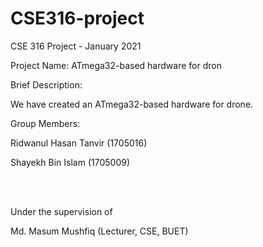 # CSE316-project

CSE 316 Project - January 2021

Project Name: ATmega32-based hardware for dron

Brief Description:

We have created an ATmega32-based hardware for drone.

Group Members: <br />

Ridwanul Hasan Tanvir (1705016)

Shayekh Bin Islam (1705009)




 <br /> <br />


Under the supervision of 

Md. Masum Mushfiq (Lecturer, CSE, BUET)

